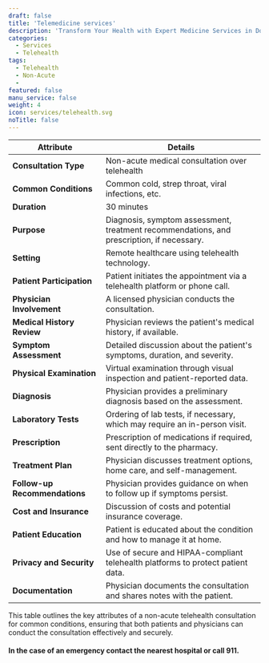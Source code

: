 ```yaml
---
draft: false
title: 'Telemedicine services'
description: 'Transform Your Health with Expert Medicine Services in Downtown Chicago'
categories:
  - Services
  - Telehealth
tags:
  - Telehealth
  - Non-Acute
  - 
featured: false
manu_service: false
weight: 4
icon: services/telehealth.svg
noTitle: false
---
```

| Attribute                      | Details                                                                                                                                      |
|--------------------------------|----------------------------------------------------------------------------------------------------------------------------------------------|
| **Consultation Type**          | Non-acute medical consultation over telehealth                                |
| **Common Conditions**          | Common cold, strep throat, viral infections, etc.                             |
| **Duration**                   | 30 minutes                                                             |
| **Purpose**                    | Diagnosis, symptom assessment, treatment recommendations, and prescription, if necessary. |
| **Setting**                    | Remote healthcare using telehealth technology.                               |
| **Patient Participation**      | Patient initiates the appointment via a telehealth platform or phone call.  |
| **Physician Involvement**      | A licensed physician conducts the consultation.                              |
| **Medical History Review**     | Physician reviews the patient's medical history, if available.              |
| **Symptom Assessment**         | Detailed discussion about the patient's symptoms, duration, and severity.    |
| **Physical Examination**       | Virtual examination through visual inspection and patient-reported data.    |
| **Diagnosis**                  | Physician provides a preliminary diagnosis based on the assessment.         |
| **Laboratory Tests**           | Ordering of lab tests, if necessary, which may require an in-person visit.  |
| **Prescription**               | Prescription of medications if required, sent directly to the pharmacy.     |
| **Treatment Plan**             | Physician discusses treatment options, home care, and self-management.       |
| **Follow-up Recommendations**   | Physician provides guidance on when to follow up if symptoms persist.       |
| **Cost and Insurance**         | Discussion of costs and potential insurance coverage.                        |
| **Patient Education**          | Patient is educated about the condition and how to manage it at home.       |
| **Privacy and Security**       | Use of secure and HIPAA-compliant telehealth platforms to protect patient data. |
| **Documentation**              | Physician documents the consultation and shares notes with the patient.    |

This table outlines the key attributes of a non-acute telehealth consultation for common conditions, ensuring that both patients and physicians can conduct the consultation effectively and securely. 
#### In the case of an emergency contact the nearest hospital or call 911.
